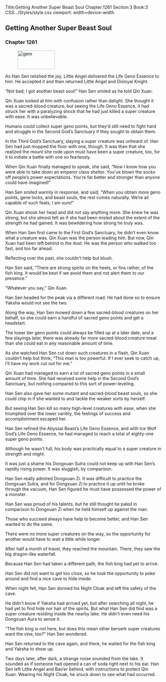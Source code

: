 Title:Getting Another Super Beast Soul 
Chapter:1261 
Section:3 
Book:3 
CSS:../Styles/style.css 
viewport: width=device-width
  
## Getting Another Super Beast Soul
### Chapter 1261 
<figure>
	<img src="../Images/gem.gif" alt="gem" id="gem" width="120" height="60" />
</figure>
  

  
  As Han Sen relished the joy, Little Angel delivered the Life Geno Essence to him. He accepted it and then returned Little Angel and Disloyal Knight.

“Not bad; I got another beast soul!” Han Sen smiled as he told Qin Xuan.

Qin Xuan looked at him with confusion rather than delight. She thought it was a sacred-blood creature, but seeing the Life Geno Essence, it had struck her with a paralyzing shock that he had just killed a super creature with ease. It was unbelievable.

Humans could collect super geno points, but they’d still need to fight hard and struggle in the Second God’s Sanctuary if they sought to obtain them.

In the Third God’s Sanctuary, slaying a super creature was unheard of. Han Sen had just mopped the floor with one, though. It was then that she realized the mount she rode upon must have been a super creature, too, for it to initiate a battle with one so fearlessly.

When Qin Xuan finally managed to speak, she said, “Now I know how you were able to take down an emperor class shelter. You’ve blown the socks off people’s power expectations. You’re far better and stronger than anyone could have imagined!”

Han Sen smiled warmly in response, and said, “When you obtain more geno points, gene locks, and beast souls, the rest comes naturally. We’re all capable of such feats, I am sure!”

Qin Xuan shook her head and did not say anything more. She knew he was strong, but she almost felt as if she had been misled about the extent of the strength he had gained. It was bewildering how strong he truly was.

When Han Sen first came to the First God’s Sanctuary, he didn’t even know what a creature was. Qin Xuan was the person leading him. But now, Qin Xuan had been left behind in the dust. He was the person who walked too fast, and too far ahead.

Reflecting over the past, she couldn’t help but blush.

Han Sen said, “There are strong spirits on the heels, or fins rather, of the fish king. It would be best if we avoid them and not alert them to our presence.”

“Whatever you say,” Qin Xuan.

Han Sen headed for the peak via a different road. He had done so to ensure Yaksha would not see the two.

Along the way, Han Sen mowed down a few sacred-blood creatures on her behalf, so she could earn a handful of sacred geno points and get a headstart.

The lower tier geno points could always be filled up at a later date, and a few slayings later, there was already far more sacred-blood creature meat than she could eat in any reasonable amount of time.

As she watched Han Sen cut down such creatures in a flash, Qin Xuan couldn’t help but think, “This man is too powerful. If I ever seek to catch up, I’ll have my work cut out for me.”

Qin Xuan had managed to earn a lot of sacred geno points in a small amount of time. She had received some help in the Second God’s Sanctuary, but nothing compared to this sort of power-leveling.

Han Sen also gave her some mutant and sacred-blood beast souls, so she could chip in if she wanted to and tackle the weaker sorts by herself.

But seeing Han Sen kill so many high-level creatures with ease, when she triumphed over the lower variety, the feelings of success and accomplishment escaped her.

Han Sen refined the Abyssal Beast’s Life Geno Essence, and with Ice Wolf God’s Life Geno Essence, he had managed to reach a total of eighty-one super geno points.

Although he wasn’t full, his body was practically equal to a super creature in strength and might.

It was just a shame his Dongxuan Sutra could not keep up with Han Sen’s rapidly rising power. It was sluggish, by comparison.

Han Sen really admired Dongxuan Zi. It was difficult to practice the Dongxuan Sutra, and for Dongxuan Zi to practice it up until he broke through the vacuum, Han Sen figured he must have possessed the power of a monster.

Han Sen was proud of his talents, but he still thought he paled in comparison to Dongxuan Zi when he held himself up against the man.

Those who succeed always have help to become better, and Han Sen wanted to do the same.

There were no more super creatures on the way, so the opportunity for another would have to wait a little while longer.

After half a month of travel, they reached the mountain. There, they saw the big dragon-like waterfall.

Because Han Sen had taken a different path, the fish king had yet to arrive.

Han Sen did not want to get too close, so he took the opportunity to poke around and find a nice cave to hide inside.

When night fell, Han Sen donned his Night Cloak and left the safety of the cave.

He didn’t know if Yaksha had arrived yet, but after searching all night, he had yet to find hide nor hair of the spirits. But what Han Sen did find was a super creature residing inside the nearby lake. He didn’t even need his Dongxuan Aura to sense it.

“The fish king is not here, but does this mean other berserk super creatures want the vine, too?” Han Sen wondered.

Han Sen returned to the cave again, and there, he waited for the fish king and Yaksha to show up.

Two days later, after dark, a strange noise sounded from the lake. It sounded as if someone had opened a can of soda right next to his ear. Han Sen left Little Angel and Bao’er behind, with instructions to protect Qin Xuan. Wearing his Night Cloak, he snuck down to see what had occurred.
